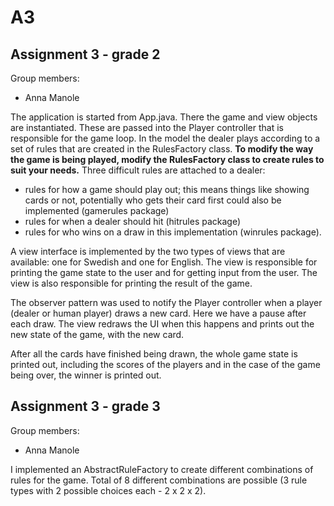 # A3

## Assignment 3 - grade 2

Group members:
- Anna Manole

The application is started from App.java. There the game and view objects are instantiated. These are passed into the Player controller that is responsible for the game loop.
In the model the dealer plays according to a set of rules that are created in the RulesFactory class. 
**To modify the way the game is being played, modify the RulesFactory class to create rules to suit your needs.**
Three difficult rules are attached to a dealer: 
- rules for how a game should play out; this means things like showing cards or not, potentially who gets their card first could also be implemented (gamerules package)
- rules for when a dealer should hit (hitrules package)
- rules for who wins on a draw in this implementation (winrules package).

A view interface is implemented by the two types of views that are available: one for Swedish and one for English. The view is responsible for printing the game state to the user and for getting input from the user. The view is also responsible for printing the result of the game.

The observer pattern was used to notify the Player controller when a player (dealer or human player) draws a new card. Here we have a pause after each draw. The view redraws the UI when this happens and prints out the new state of the game, with the new card.

After all the cards have finished being drawn, the whole game state is printed out, including the scores of the players and in the case of the game being over, the winner is printed out.

## Assignment 3 - grade 3

Group members:
- Anna Manole

I implemented an AbstractRuleFactory to create different combinations of rules for the game. Total of 8 different combinations are possible (3 rule types with 2 possible choices each - 2 x 2 x 2). 